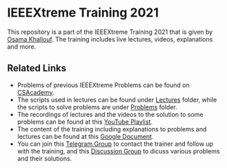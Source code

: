 # IEEEXtreme Training 2021
This repository is a part of the IEEEXtreme Training 2021 that is given by [Osama Khallouf](https://github.com/Exeedo).
The training includes live lectures, videos, explanations and more.

## Related Links
- Problems of previous IEEEXtreme Problems can be found on [CSAcademy](https://csacademy.com/ieeextreme-practice/tasks).
- The scripts used in lectures can be found under [Lectures](https://github.com/Exeedo/IEEEXtreme-Training-2021/tree/main/Lectures) folder, while the scripts to solve problems are under [Problems](https://github.com/Exeedo/IEEEXtreme-Training-2021/tree/main/Problems) folder.
- The recordings of lectures and the videos to the solution to some problems can be found at this [YouTube Playlist](https://youtube.com/playlist?list=PL1SVyy_SXUBZEdJUSwztfARNgzyw6XZv_).
- The content of the training including explanations to problems and lectures can be found at this [Google Document](https://tinyurl.com/ieeextreme-2021).
- You can join this [Telegram Group](https://t.me/joinchat/bFb0ijbwZ7s1YWU0) to contact the trainer and follow up with the training, and this [Discussion Group](https://t.me/joinchat/u81vNQkLs7ZhYTA0) to dicuss various problems and their solutions.
